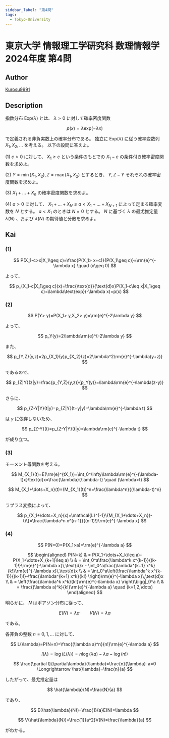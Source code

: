 ```yaml
---
sidebar_label: "第4問"
tags:
  - Tokyo-University
---
```

# 東京大学 情報理工学研究科 数理情報学 2024年度 第4問

## **Author**
[Kurosu9991](https://github.com/Kurosu9991)

## **Description**
指数分布 $\text{Exp}(\lambda)$ とは、 $\lambda>0$ に対して確率密度関数

$$
p(x)=\lambda\text{exp}(-\lambda x)
$$

で定義される非負実数上の確率分布である。
独立に $\text{Exp}(\lambda)$ に従う確率変数列 $X_1,X_2,\dots$ を考える。
以下の設問に答えよ。

(1) $c>0$ に対して、 $X_1\geq c$ という条件のもとでの $X_1-c$ の条件付き確率密度関数を求めよ。

(2) $Y=\min(X_1,X_2),Z=\max(X_1,X_2)$ とするとき、 $Y,Z-Y$ それぞれの確率密度関数を求めよ。

(3) $X_1+\dots+X_n$ の確率密度関数を求めよ。

(4) $a>0$ に対して、 $X_1+\dots+X_N\leq a<X_1+\dots+X_{N+1}$ によって定まる確率変数を $N$ とする。
$a<X_1$ のときは $N=0$ とする。
$N$ に基づく $\lambda$ の最尤推定量 $\hat{\lambda}(N)$ 、および $\hat{\lambda}(N)$ の期待値と分散を求めよ。

## **Kai**
### (1)

$$
  P(X_1-c>x|X_1\geq c)=\frac{P(X_1> x+c)}{P(X_1\geq c)}=\rm{e}^{-\lambda x} \quad (x\geq 0)
$$

よって、

$$
p_{X_1-c|X_1\geq c}(x)=\frac{\text{d}}{\text{d}x}P(X_1-c\leq x|X_1\geq c)=\lambda\text{exp}(-\lambda x)=p(x)
$$

### (2)

$$
P(Y> y)=P(X_1> y,X_2> y)=\rm{e}^{-2\lambda y}
$$

よって、

$$
p_Y(y)=2\lambda\rm{e}^{-2\lambda y}
$$

また、

$$
p_{Y,Z}(y,z)=2p_{X_1}(y)p_{X_2}(z)=2\lambda^2\rm{e}^{-\lambda(y+z)}
$$

であるので、

$$
p_{Z|Y}(z|y)=\frac{p_{Y,Z}(y,z)}{p_Y(y)}=\lambda\rm{e}^{-\lambda(z-y)}
$$

さらに、

$$
p_{Z-Y|Y}(t|y)=p_{Z|Y}(t+y|y)=\lambda\rm{e}^{-\lambda t}
$$

は $y$ に依存しないため、

$$
p_{Z-Y}(t)=p_{Z-Y|Y}(t|y)=\lambda\rm{e}^{-\lambda t}
$$

が成り立つ。

### (3)
モーメント母関数を考える。

$$
M_{X_1}(t)=E(\rm{e}^{tX_1})=\int_0^\infty\lambda\rm{e}^{-(\lambda-t)x}\text{d}x=\frac{\lambda}{\lambda-t} \quad (\lambda>t)
$$

$$
M_{X_1+\dots+X_n}(t)=(M_{X_1}(t))^n=\frac{\lambda^n}{(\lambda-t)^n}
$$

ラプラス変換によって、

$$
p_{X_1+\dots+X_n}(x)=\mathcal{L}^{-1}\{M_{X_1+\dots+X_n}(-t)\}=\frac{\lambda^n x^{n-1}}{(n-1)!}\rm{e}^{-\lambda x}
$$

### (4)

$$
P(N=0)=P(X_1>a)=\rm{e}^{-\lambda a}
$$

$$
\begin{aligned}
  P(N=k) & = P(X_1+\dots+X_k\leq a)-P(X_1+\dots+X_{k+1}\leq a) \\
         & = \int_0^a\frac{\lambda^k x^{k-1}}{(k-1)!}\rm{e}^{-\lambda x}\,\text{d}x - \int_0^a\frac{\lambda^{k+1} x^k}{k!}\rm{e}^{-\lambda x}\,\text{d}x \\
         & = \int_0^a\left(\frac{\lambda^k x^{k-1}}{(k-1)!}-\frac{\lambda^{k+1} x^k}{k!} \right)\rm{e}^{-\lambda x}\,\text{d}x \\
         & = \left(\frac{\lambda^k x^k}{k!}\rm{e}^{-\lambda x} \right)\bigg|_0^a \\
         & = \frac{(\lambda a)^k}{k!}\rm{e}^{-\lambda a} \quad (k=1,2,\dots)
\end{aligned}
$$

明らかに、 $N$ はポアソン分布に従って、

$$
E(N)=\lambda a \qquad V(N)=\lambda a
$$

である。

各非負の整数 $n=0,1,\dots$ に対して、

$$
L(\lambda)=P(N=n)=\frac{(\lambda a)^n}{n!}\rm{e}^{-\lambda a}
$$

$$
l(\lambda)=\log(L(\lambda))=n\log(\lambda a)-\lambda a-\log(n!)
$$

$$
\frac{\partial l}{\partial\lambda}(\lambda)=\frac{n}{\lambda}-a=0 \Longrightarrow \hat{\lambda}=\frac{n}{a}
$$

したがって、最尤推定量は 

$$
\hat{\lambda}(N)=\frac{N}{a}
$$

であり、

$$
E(\hat{\lambda}(N))=\frac{1}{a}E(N)=\lambda
$$

$$
V(\hat{\lambda}(N))=\frac{1}{a^2}V(N)=\frac{\lambda}{a}
$$

がわかる。

